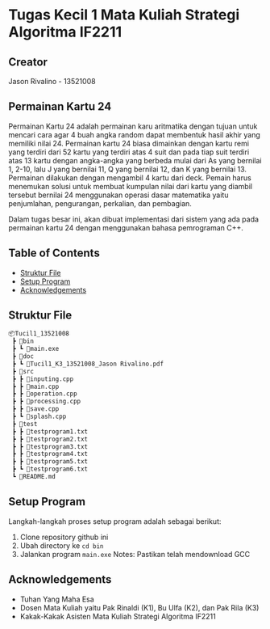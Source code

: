# Tugas Kecil 1 Mata Kuliah Strategi Algoritma IF2211

## Creator
Jason Rivalino - 13521008

## Permainan Kartu 24
Permainan Kartu 24 adalah permainan karu aritmatika dengan tujuan untuk mencari cara agar 4 buah angka random dapat membentuk hasil akhir yang memiliki nilai 24. Permainan kartu 24 biasa dimainkan dengan kartu remi yang terdiri dari 52 kartu yang terdiri atas 4 suit dan pada tiap suit terdiri atas 13 kartu dengan angka-angka yang berbeda mulai dari As yang bernilai 1, 2-10, lalu J yang bernilai 11, Q yang bernilai 12, dan K yang bernilai 13. Permainan dilakukan dengan mengambil 4 kartu dari deck. Pemain harus menemukan solusi untuk membuat kumpulan nilai dari kartu yang diambil tersebut bernilai 24 menggunakan operasi dasar matematika yaitu penjumlahan, pengurangan, perkalian, dan pembagian.

Dalam tugas besar ini, akan dibuat implementasi dari sistem yang ada pada permainan kartu 24 dengan menggunakan bahasa pemrograman C++.

## Table of Contents
* [Struktur File](#struktur-file)
* [Setup Program](#setup-program)
* [Acknowledgements](#acknowledgements)

## Struktur File
```bash
📦Tucil1_13521008
 ┣ 📂bin
 ┣ ┗ 📜main.exe
 ┣ 📂doc
 ┣ ┗ 📜Tucil1_K3_13521008_Jason Rivalino.pdf
 ┣ 📂src
 ┣ ┣ 📜inputing.cpp
 ┣ ┣ 📜main.cpp
 ┣ ┣ 📜operation.cpp
 ┣ ┣ 📜processing.cpp
 ┣ ┣ 📜save.cpp
 ┣ ┗ 📜splash.cpp
 ┣ 📂test
 ┣ ┣ 📜testprogram1.txt
 ┣ ┣ 📜testprogram2.txt
 ┣ ┣ 📜testprogram3.txt
 ┣ ┣ 📜testprogram4.txt
 ┣ ┣ 📜testprogram5.txt
 ┣ ┗ 📜testprogram6.txt
 ┗ 📜README.md
```

## Setup Program
Langkah-langkah proses setup program adalah sebagai berikut:
1. Clone repository github ini
2. Ubah directory ke `cd bin`
3. Jalankan program `main.exe`
Notes: Pastikan telah mendownload GCC

## Acknowledgements
- Tuhan Yang Maha Esa
- Dosen Mata Kuliah yaitu Pak Rinaldi (K1), Bu Ulfa (K2), dan Pak Rila (K3)
- Kakak-Kakak Asisten Mata Kuliah Strategi Algoritma IF2211
